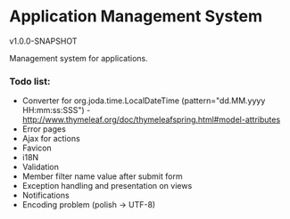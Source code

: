 Application Management System
===================
v1.0.0-SNAPSHOT

Management system for applications.

### Todo list:
* Converter for org.joda.time.LocalDateTime (pattern="dd.MM.yyyy HH:mm:ss:SSS") -
 http://www.thymeleaf.org/doc/thymeleafspring.html#model-attributes
* Error pages
* Ajax for actions
* Favicon
* i18N
* Validation
* Member filter name value after submit form
* Exception handling and presentation on views
* Notifications
* Encoding problem (polish -> UTF-8)